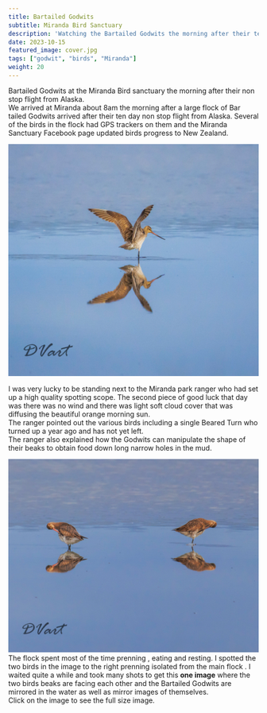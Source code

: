 ```yaml
---
title: Bartailed Godwits
subtitle: Miranda Bird Sanctuary
description: 'Watching the Bartailed Godwits the morning after their ten day flight from Alaska'
date: 2023-10-15
featured_image: cover.jpg
tags: ["godwit", "birds", "Miranda"]
weight: 20
---
```


Bartailed Godwits at the Miranda Bird sanctuary the morning after their non stop flight from Alaska.  
We arrived at Miranda about 8am the morning after a large flock of Bar tailed Godwits arrived after their ten day non stop flight from Alaska.  Several of the birds in the flock had GPS trackers on them and the Miranda Sanctuary Facebook page updated birds progress to New Zealand.

![.fl|Godwit reflection](cover.jpg)

I was very lucky to be standing next to the Miranda park ranger who had set up a high quality spotting scope.   The second piece of good luck that day was there was no wind and there was light soft cloud cover that was diffusing the beautiful orange morning sun.  
The ranger pointed out the various birds including a single Beared Turn who turned up a year ago and has not yet left.  
The ranger also explained how the Godwits can manipulate the shape of their beaks to obtain food down long narrow holes in the mud.  


![.fr|Mirror Image](godwit4.jpg)
The flock spent most of the time prenning , eating and resting.  I spotted the two birds in the image to the right prenning isolated from the main flock  .
I waited quite a while and took many shots to get this **one image** where the two birds beaks are facing each other and the Bartailed Godwits are mirrored in the water as well as mirror images of themselves.  
Click on the image to see the full size image.





